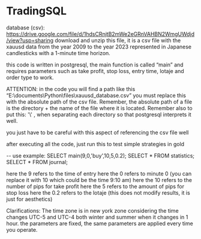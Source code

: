 # TradingSQL
database (csv): https://drive.google.com/file/d/1hdsCRnjtB2mWe2eGRnVAHBN2WmgUWdjd/view?usp=sharing 
download and unzip this file, it is a csv file with the xauusd data from the year 2009 to the year 2023 represented in Japanese candlesticks with a 1-minute time horizon.

this code is written in postgresql, the main function is called “main” and requires parameters such as take profit, stop loss, entry time, lotaje and order type to work. 

ATTENTION:
in the code you will find a path like this “E:\\documents\\Python\\files\\xauusd_database.csv” you must replace this with the absolute path of the csv file. 
Remember, the absolute path of a file is the directory + the name of the file where it is located. Remember also to put this: '\\' , when separating each directory so that postgresql interprets it well.


you just have to be careful with this aspect of referencing the csv file well

after executing all the code, just run this to test simple strategies in gold 

-- use example:
SELECT main(9,0,'buy',10,5,0.2);
SELECT * FROM statistics;
SELECT * FROM journal;

here the 9 refers to the time of entry
here the 0 refers to minute 0 (you can replace it with 10 which could be the time 9:10 am)
here the 10 refers to the number of pips for take profit
here the 5 refers to the amount of pips for stop loss
here the 0.2 refers to the lotaje (this does not modify results, it is just for aesthetics)

Clarifications:
The time zone is in new york zone considering the time changes UTC-5 and UTC-4 both winter and summer when it changes in 1 hour. 
the parameters are fixed, the same parameters are applied every time you operate. 




